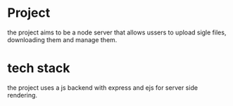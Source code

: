 # Project
the project aims to be a node server that allows ussers to upload sigle files, downloading them and manage them. 

# tech stack
the project uses a js backend with express and ejs for server side rendering.
